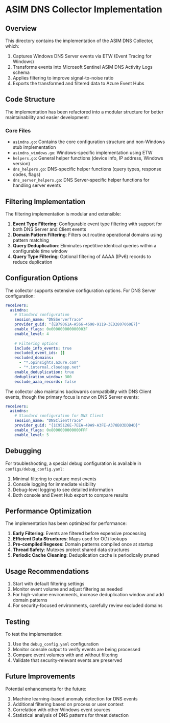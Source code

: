 # ASIM DNS Collector Implementation

## Overview

This directory contains the implementation of the ASIM DNS Collector, which:
1. Captures Windows DNS Server events via ETW (Event Tracing for Windows)
2. Transforms events into Microsoft Sentinel ASIM DNS Activity Logs schema
3. Applies filtering to improve signal-to-noise ratio
4. Exports the transformed and filtered data to Azure Event Hubs

## Code Structure

The implementation has been refactored into a modular structure for better maintainability and easier development:

### Core Files

- `asimdns.go`: Contains the core configuration structure and non-Windows stub implementation
- `asimdns_windows.go`: Windows-specific implementation using ETW
- `helpers.go`: General helper functions (device info, IP address, Windows version)
- `dns_helpers.go`: DNS-specific helper functions (query types, response codes, flags)
- `dns_server_helpers.go`: DNS Server-specific helper functions for handling server events

## Filtering Implementation

The filtering implementation is modular and extensible:

1. **Event Type Filtering**: Configurable event type filtering with support for both DNS Server and Client events
2. **Domain Pattern Filtering**: Filters out routine operational domains using pattern matching
3. **Query Deduplication**: Eliminates repetitive identical queries within a configurable time window
4. **Query Type Filtering**: Optional filtering of AAAA (IPv6) records to reduce duplication

## Configuration Options

The collector supports extensive configuration options. For DNS Server configuration:

```yaml
receivers:
  asimdns:
    # Standard configuration
    session_name: "DNSServerTrace"
    provider_guid: "{EB79061A-A566-4698-9119-3ED2807060E7}"
    enable_flags: 0x000000000000003F
    enable_level: 4
    
    # Filtering options
    include_info_events: true
    excluded_event_ids: []
    excluded_domains:
      - "*.opinsights.azure.com"
      - "*.internal.cloudapp.net"
    enable_deduplication: true
    deduplication_window: 300
    exclude_aaaa_records: false
```

The collector also maintains backwards compatibility with DNS Client events, though the primary focus is now on DNS Server events:

```yaml
receivers:
  asimdns:
    # Standard configuration for DNS Client
    session_name: "DNSClientTrace"
    provider_guid: "{1C95126E-7EEA-49A9-A3FE-A378B03DDB4D}"
    enable_flags: 0x8000000000000FFF
    enable_level: 5
```

## Debugging

For troubleshooting, a special debug configuration is available in `configs/debug_config.yaml`:

1. Minimal filtering to capture most events
2. Console logging for immediate visibility
3. Debug-level logging to see detailed information
4. Both console and Event Hub export to compare results

## Performance Optimization

The implementation has been optimized for performance:

1. **Early Filtering**: Events are filtered before expensive processing
2. **Efficient Data Structures**: Maps used for O(1) lookups
3. **Pre-compiled Regexes**: Domain patterns compiled once at startup
4. **Thread Safety**: Mutexes protect shared data structures
5. **Periodic Cache Cleaning**: Deduplication cache is periodically pruned

## Usage Recommendations

1. Start with default filtering settings
2. Monitor event volume and adjust filtering as needed
3. For high-volume environments, increase deduplication window and add domain patterns
4. For security-focused environments, carefully review excluded domains

## Testing

To test the implementation:

1. Use the `debug_config.yaml` configuration
2. Monitor console output to verify events are being processed
3. Compare event volumes with and without filtering
4. Validate that security-relevant events are preserved

## Future Improvements

Potential enhancements for the future:

1. Machine learning-based anomaly detection for DNS events
2. Additional filtering based on process or user context
3. Correlation with other Windows event sources
4. Statistical analysis of DNS patterns for threat detection

